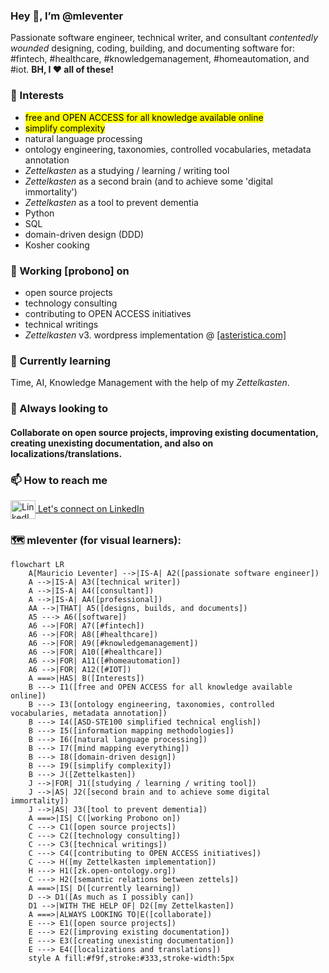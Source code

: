 <h3 align="left">Hey 🖖, I’m @mleventer</h3>
<p align="left">Passionate software engineer, technical writer, and consultant <i title="[in a way that expresses happiness or satisfaction]">contentedly</i> <i title="[inflicted with a wound; injured]">wounded</i> designing, coding, building, and documenting software for: #fintech, #healthcare, #knowledgemanagement, #homeautomation, and #iot. <b>BH, I ❤️ all of these!</b></p> 

<h3 align="left">👀 Interests</h3> 
<ul><li><mark>free and OPEN ACCESS for all knowledge available online</mark><li><mark>simplify complexity</mark></li></li><li>natural language processing</li><li>ontology engineering, taxonomies, controlled vocabularies, metadata annotation</li><li><i>Zettelkasten</i></a> as a studying / learning / writing tool</li><li><i>Zettelkasten</i></a> as a second brain (and to achieve some 'digital immortality')</li><li><i>Zettelkasten</i></a> as a tool to prevent dementia</li><li>Python</li><li>SQL</li><li>domain-driven design (DDD)</li><li>Kosher cooking</li></ul> 

<h3 align="left">🔭 Working [probono] on</h3>
<ul><li>open source projects</li><li>technology consulting</li><li>contributing to OPEN ACCESS initiatives</li><li>technical writings</li><li><i>Zettelkasten</i> v3. wordpress implementation @ <a href="https://asteristica.com/" target="_blank">[asteristica.com]</a> </ul>

<h3 align="left">🌱 Currently learning</h3>
<p align="left">Time, AI, Knowledge Management <span title="[Show me your Zettelkasten and I'll tell who you are...]">with the help of my <i>Zettelkasten</i>.</span></p>

<h3 align="left">💞️ Always looking to</h3>
<h4>Collaborate on open source projects, improving existing documentation, creating unexisting documentation, and also on localizations/translations.</h4>

<h3 align="left">📫 How to reach me</h3>
<p align="left"><a href="https://www.linkedin.com/in/mauricioleventer/" target="_blank"><img align="center" src="https://cdn.jsdelivr.net/npm/simple-icons@3.0.1/icons/linkedin.svg" alt="LinkedIn" height="30" width="40" />&nbsp;Let's connect on LinkedIn</a></p>

<h3 align="left">🗺️ mleventer (for visual learners):</h3>

```mermaid
flowchart LR
    A[Mauricio Leventer] -->|IS-A| A2([passionate software engineer])
    A -->|IS-A| A3([technical writer])
    A -->|IS-A| A4([consultant])
    A -->|IS-A| AA([professional])
    AA -->|THAT| A5([designs, builds, and documents])
    A5 ---> A6([software])
    A6 -->|FOR| A7([#fintech])
    A6 -->|FOR| A8([#healthcare])
    A6 -->|FOR| A9([#knowledgemanagement])
    A6 -->|FOR| A10([#healthcare])
    A6 -->|FOR| A11([#homeautomation])
    A6 -->|FOR| A12([#IOT])    
    A ===>|HAS| B([Interests])
    B ---> I1([free and OPEN ACCESS for all knowledge available online])
    B ---> I3([ontology engineering, taxonomies, controlled vocabularies, metadata annotation])
    B ---> I4([ASD-STE100 simplified technical english])
    B ---> I5([information mapping methodologies])
    B ---> I6([natural language processing])
    B ---> I7([mind mapping everything]) 
    B ---> I8([domain-driven design]) 
    B ---> I9([simplify complexity]) 
    B ---> J([Zettelkasten])
    J -->|FOR| J1([studying / learning / writing tool]) 
    J -->|AS| J2([second brain and to achieve some digital immortality]) 
    J -->|AS| J3([tool to prevent dementia])
    A ===>|IS| C([working Probono on])
    C ---> C1([open source projects])
    C ---> C2([technology consulting])
    C ---> C3([technical writings])
    C ---> C4([contributing to OPEN ACCESS initiatives])
    C ---> H([my Zettelkasten implementation])
    H ---> H1([zk.open-ontology.org])
    C ---> H2([semantic relations between zettels])
    A ===>|IS| D([currently learning])
    D --> D1([As much as I possibly can])
    D1 -->|WITH THE HELP OF| D2([my Zettelkasten])
    A ===>|ALWAYS LOOKING TO|E([collaborate])
    E ---> E1([open source projects])
    E ---> E2([improving existing documentation])
    E ---> E3([creating unexisting documentation])
    E ---> E4([localizations and translations])
    style A fill:#f9f,stroke:#333,stroke-width:5px
```

<!---
mleventer/mleventer is a ✨ special ✨ repository because its `README.md` (this file) appears on your GitHub profile.
You can click the Preview link to take a look at your changes.
--->
